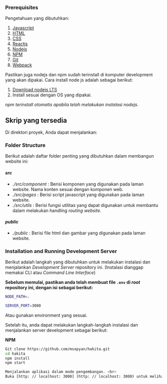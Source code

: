 ### Prerequisites

Pengetahuan yang dibutuhkan: 

1. [Javascript](https://javascript.info)
2. [HTML](https://www.w3schools.com/html/html_intro.asp)
3. [CSS](https://www.w3schools.com/css/)
4. [Reactjs](https://reactjs.org/)
5. [Nodejs](https://nodejs.org/en/)
6. [NPM](https://www.npmjs.com)
7. [Git](https://try.github.io/levels/1/challenges/1)
8. [Webpack](https://webpack.js.org/) 


Pastikan juga nodejs dan npm sudah terinstall di komputer development yang akan dipakai. Cara install node js adalah sebagai berikut: 

1. [Download nodejs LTS](https://nodejs.org/en/download/)
2. Install sesuai dengan OS yang dipakai.

_npm terinstall otomatis apabila telah melakukan instalasi nodejs._

## Skrip yang tersedia

Di direktori proyek, Anda dapat menjalankan:
### Folder Structure
Berikut adalah daftar folder penting yang dibutuhkan dalam membangun website ini: 

#### *src*
- _./src/component_ : Berisi komponen yang digunakan pada laman website. Nama konten sesuai dengan komponen web.
- _./src/pages_ : Berisi script javascript yang digunakan pada laman website.
- _./src/utils_ : Berisi fungsi utilitas yang dapat digunakan untuk membantu dalam melakukan handling  _routing website_. 

#### *public*
- _./public_ : Berisi file html dan gambar yang digunakan pada laman website.

### Installation and Running Development Server

Berikut adalah langkah yang dibutuhkan untuk melakukan instalasi dan menjalankan _Development Server_ repository ini. (Instalasi dianggap memakai CLI atau _Command Line Interface_)

**Sebelum memulai, pastikan anda telah membuat file ```.env``` di _root_ repository ini, dengan isi sebagai berikut:** 


```bash
NODE_PATH=.

SERVER_PORT=3000
```

Atau gunakan environment yang sesuai.

Setelah itu, anda dapat melakukan langkah-langkah instalasi dan menjalankan server development sebagai berikut: 

**NPM**

```sh
Git clone https://github.com/msopyan/hakita.git
cd hakita
npm install
npm start

Menjalankan aplikasi dalam mode pengembangan. <br>
Buka [http: // localhost: 3000] (http: // localhost: 3000) untuk melihatnya di browser.

